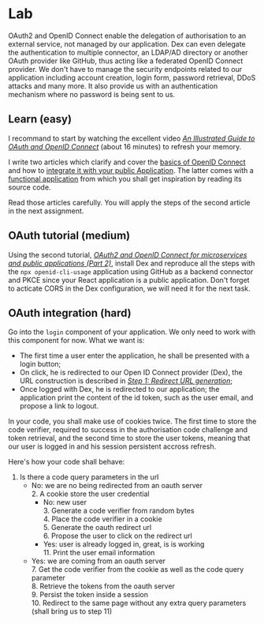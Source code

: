 
# Lab

OAuth2 and OpenID Connect enable the delegation of authorisation to an external service, not managed by our application. Dex can even delegate the authentication to multiple connector, an LDAP/AD directory or another OAuth provider like GitHub, thus acting like a federated OpenID Connect provider. We don't have to manage the security endpoints related to our application including account creation, login form, password retrieval, DDoS attacks and many more. It also provide us with an authentication mechanism where no password is being sent to us.

## Learn (easy)

I recommand to start by watching the excellent video [*An Illustrated Guide to OAuth and OpenID Connect*](https://developer.okta.com/blog/2019/10/21/illustrated-guide-to-oauth-and-oidc) (about 16 minutes) to refresh your memory.

I write two articles which clarify and cover the [basics of OpenID Connect](https://www.adaltas.com/en/2020/11/17/oauth-openid-connect-intro/) and how to [integrate it with your public Application](https://www.adaltas.com/en/2020/11/20/oauth-microservices-public-app/). The latter comes with a [functional application](https://github.com/adaltas/node-openid-cli-usage/) from which you shall get inspiration by reading its source code.

Read those articles carefully. You will apply the steps of the second article in the next assignment.

## OAuth tutorial (medium)

Using the second tutorial, [*OAuth2 and OpenID Connect for microservices and public applications (Part 2)*](https://www.adaltas.com/en/2020/11/20/oauth-microservices-public-app/), install Dex and reproduce all the steps with the `npx openid-cli-usage` application using GitHub as a backend connector and PKCE since your React application is a public application. Don't forget to acticate CORS in the Dex configuration, we will need it for the next task.

## OAuth integration (hard)

Go into the `login` component of your application. We only need to work with this component for now. What we want is:

* The first time a user enter the application, he shall be presented with a login button;
* On click, he is redirected to our Open ID Connect provider (Dex), the URL construction is described in [*Step 1: Redirect URL generation*](https://www.adaltas.com/en/2020/11/20/oauth-microservices-public-app/#step-1-redirect-url-generation);
* Once logged with Dex, he is redirected to our application; the application print the content of the id token, such as the user email, and propose a link to logout.

In your code, you shall make use of cookies twice. The first time to store the code verifier, required to success in the authorisation code challenge and token retrieval, and the second time to store the user tokens, meaning that our user is logged in and his session persistent accross refresh.

Here's how your code shall behave:

1. Is there a code query parameters in the url   
   * No: we are no being redirected from an oauth server   
     2. A cookie store the user credential   
        * No: new user   
          3. Generate a code verifier from random bytes   
          4. Place the code verifier in a cookie   
          5. Generate the oauth redirect url   
          6. Propose the user to click on the redirect url   
        * Yes: user is already logged in, great, is is working   
          11. Print the user email information   
   * Yes: we are coming from an oauth server   
     7. Get the code verifier from the cookie as well as the code query parameter   
     8. Retrieve the tokens from the oauth server   
     9. Persist the token inside a session   
     10. Redirect to the same page without any extra query parameters (shall bring us to step 11)   

